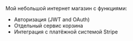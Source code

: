 Мой небольшой интернет магазин с функциями:
 - Авторизация (JWT and OAuth)
 - Отдельный сервис корзина
 - Интеграция с платёжной системой Stripe
